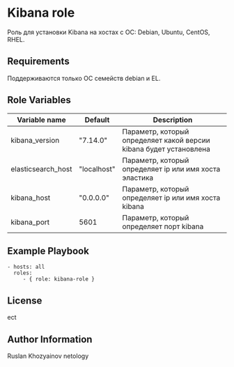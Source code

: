 Kibana role
=========

Роль для установки Kibana на хостах с ОС: Debian, Ubuntu, CentOS, RHEL.

Requirements
------------

Поддерживаются только ОС семейств debian и EL.

Role Variables
--------------

| Variable name | Default | Description |
|-----------------------|----------|-------------------------|
| kibana_version | "7.14.0" | Параметр, который определяет какой версии kibana будет установленa |
| elasticsearch_host | "localhost" | Параметр, который определяет ip или имя хоста эластика |
| kibana_host | "0.0.0.0" | Параметр, который определяет ip или имя хоста kibana |
| kibana_port | 5601 | Параметр, который определяет порт kibana |


Example Playbook
----------------

    - hosts: all
      roles:
         - { role: kibana-role }

License
-------

ect

Author Information
------------------

Ruslan Khozyainov netology 
